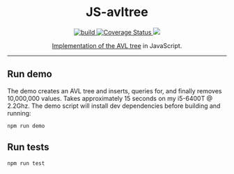 <h1 align="center">JS-avltree</h1>
<p align="center">
    <a href="https://travis-ci.org/dacre-denny/js-avltree">
        <img src="https://api.travis-ci.org/dacre-denny/js-avltree.svg?branch=master" alt="build">
    </a>
    <a href="https://coveralls.io/github/dacre-denny/js-avltree?branch=master">
        <img src="https://coveralls.io/repos/github/dacre-denny/js-avltree/badge.svg?branch=master" alt="Coverage Status">
    </a>
    <a class="badge-align" href="https://www.codacy.com/app/dacre-denny/js-avltree?utm_source=github.com&amp;utm_medium=referral&amp;utm_content=dacre-denny/js-avltree&amp;utm_campaign=Badge_Grade"><img src="https://api.codacy.com/project/badge/Grade/9593a982ff19457986e66f0907db5b5f"/></a>
</p>

<p align="center"><a href="https://en.wikipedia.org/wiki/AVL_tree">Implementation of the AVL tree</a> in JavaScript.</p>

---

## Run demo

The demo creates an AVL tree and inserts, queries for, and finally removes 10,000,000 values. Takes approximately 15 seconds on my i5-6400T @ 2.2Ghz. The demo script will install dev dependencies before building and running:

`npm run demo`

## Run tests

`npm run test`
